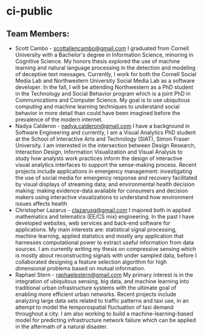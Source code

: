 ci-public
=========

## Team Members:
 - Scott Cambo - scottallencambo@gmail.com
   I graduated from Cornell University with a Bachelor's degree in Information Science, minoring in Cognitive Science.  My honors thesis explored the use of machine learning and natural language processing in the detection and modeling of deceptive text messages.  Currently, I work for both the Cornell Social Media Lab and Northwestern University Social Media Lab as a software developer.  In the fall, I will be attending Northwestern as a PhD student in the Technology and Social Behavior program which is a joint PhD in Communications and Computer Science.  My goal is to use ubiquitous computing and machine learning techniques to understand social behavior in more detail than could have been imagined before the prevalence of the modern internet.
 - Nadya Calderon - nadya.calderon@gmail.com
   I have a background in Software Engineering and currently, I am a Visual Analytics PhD student at the School of Interactive Arts and Technology (SIAT), Simon Fraser University.  I am interested in the intersection between Design Research, Interaction Design, Information Visualization and Visual Analysis to study how analysts work practices inform the design of interactive visual analytics interfaces to support the sense-making process. Recent projects include applications in emergency management: investigating the use of social media for emergency response and recovery facilitated by visual displays of streaming data; and environmental health decision making: making evidence-data available for consumers and decision makers using interactive visualizations to understand how environment issues affects health
 - Christopher Lazarus - clazarusg@gmail.com 
   I majored both in applied mathematics and telematics (EE/CS mix) engineering. In the past I have developed websites, web services and back-end software for applications. My main interests are: statistical signal processing, machine learning, applied statistics and mostly any application that harnesses computational power to extract useful information from data sources. I am currently writing my thesis on compressive sensing which is mostly about reconstructing signals with under sampled data, before I collaborated designing a feature selection algorithm for high dimensional problems based on mutual information.
 - Raphael Stern - raphaelestern@gmail.com
   My primary interest is in the integration of ubiquitous sensing, big data, and machine learning into traditional urban infrastructure systems with the ultimate goal of enabling more efficient urban networks. Recent projects include analyzing large data sets related to traffic patterns and taxi use, in an attempt to model the temporospatial fluctuation of taxi demand throughout a city. I am also working to build a machine-learning-based model for predicting infrastructure network failure which can be applied in the aftermath of a natural disaster.